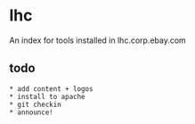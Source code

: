 lhc
===

An index for tools installed in lhc.corp.ebay.com

todo
----
    * add content + logos
    * install to apache
    * git checkin
    * announce!
